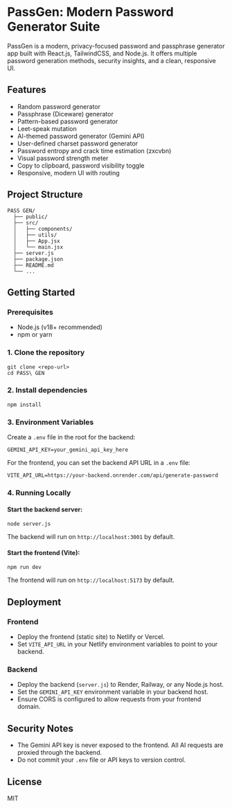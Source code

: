 # PassGen: Modern Password Generator Suite

PassGen is a modern, privacy-focused password and passphrase generator app built with React.js, TailwindCSS, and Node.js. It offers multiple password generation methods, security insights, and a clean, responsive UI.

## Features

- Random password generator
- Passphrase (Diceware) generator
- Pattern-based password generator
- Leet-speak mutation
- AI-themed password generator (Gemini API)
- User-defined charset password generator
- Password entropy and crack time estimation (zxcvbn)
- Visual password strength meter
- Copy to clipboard, password visibility toggle
- Responsive, modern UI with routing

## Project Structure

```
PASS GEN/
  ├── public/
  ├── src/
  │   ├── components/
  │   ├── utils/
  │   ├── App.jsx
  │   └── main.jsx
  ├── server.js
  ├── package.json
  ├── README.md
  └── ...
```

## Getting Started

### Prerequisites

- Node.js (v18+ recommended)
- npm or yarn

### 1. Clone the repository

```
git clone <repo-url>
cd PASS\ GEN
```

### 2. Install dependencies

```
npm install
```

### 3. Environment Variables

Create a `.env` file in the root for the backend:

```
GEMINI_API_KEY=your_gemini_api_key_here
```

For the frontend, you can set the backend API URL in a `.env` file:

```
VITE_API_URL=https://your-backend.onrender.com/api/generate-password
```

### 4. Running Locally

#### Start the backend server:

```
node server.js
```

The backend will run on `http://localhost:3001` by default.

#### Start the frontend (Vite):

```
npm run dev
```

The frontend will run on `http://localhost:5173` by default.

## Deployment

### Frontend

- Deploy the frontend (static site) to Netlify or Vercel.
- Set `VITE_API_URL` in your Netlify environment variables to point to your backend.

### Backend

- Deploy the backend (`server.js`) to Render, Railway, or any Node.js host.
- Set the `GEMINI_API_KEY` environment variable in your backend host.
- Ensure CORS is configured to allow requests from your frontend domain.

## Security Notes

- The Gemini API key is never exposed to the frontend. All AI requests are proxied through the backend.
- Do not commit your `.env` file or API keys to version control.

## License

MIT
